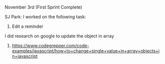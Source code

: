 November 3rd (First Sprint Complete)

SJ Park:
I worked on the following task:
1. Edit a reminder

I did research on google to update the object in array 
1. https://www.codegrepper.com/code-examples/javascript/how+to+change+single+value+in+array+objects+in+javascript
